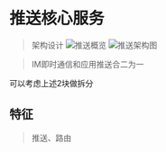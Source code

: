 # 推送核心服务

>架构设计
![推送概览](https://github.com/lmx1989219/push-core/blob/master/%E6%8E%A8%E9%80%81%E4%BA%91.jpg)
![推送架构图](https://github.com/lmx1989219/push-core/blob/master/%E9%80%BB%E8%BE%91%E6%9E%B6%E6%9E%84.jpg)


>IM即时通信和应用推送合二为一

可以考虑上述2块做拆分

## 特征
>推送、路由
